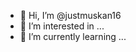 - 👋 Hi, I’m @justmuskan16
- 👀 I’m interested in ...
- 🌱 I’m currently learning ...

<!---
justmuskan16/justmuskan16 is a ✨ special ✨ repository because its `README.md` (this file) appears on your GitHub profile.
You can click the Preview link to take a look at your changes.
--->
